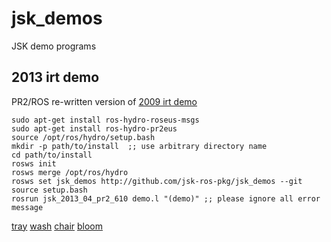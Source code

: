 jsk_demos
=========

JSK demo programs

2013 irt demo
-------------

PR2/ROS re-written version of [2009 irt demo](https://www.youtube.com/watch?v=ToL3egTOahg)
```
sudo apt-get install ros-hydro-roseus-msgs
sudo apt-get install ros-hydro-pr2eus
source /opt/ros/hydro/setup.bash
mkdir -p path/to/install  ;; use arbitrary directory name
cd path/to/install
rosws init
rosws merge /opt/ros/hydro
rosws set jsk_demos http://github.com/jsk-ros-pkg/jsk_demos --git
source setup.bash
rosrun jsk_2013_04_pr2_610 demo.l "(demo)" ;; please ignore all error message
```

[tray](https://gist.githubusercontent.com/k-okada/b3308c08ce31230e8947/raw/5247c78b283030af0ddc66d7c42ae911e5d06bd7/jsk_2013_04_pr2_irt_1.png)
[wash](https://gist.githubusercontent.com/k-okada/b3308c08ce31230e8947/raw/9584321f8b5069d056e145752c3ecc8a1026babf/jsk_2013_04_pr2_irt_2.png)
[chair](https://gist.githubusercontent.com/k-okada/b3308c08ce31230e8947/raw/2eb3ca13d1b7ac2019da5ca3778fcc28afa3a92f/jsk_2013_04_pr2_irt_3.png)
[bloom](https://gist.githubusercontent.com/k-okada/b3308c08ce31230e8947/raw/c14d6c52d8bf35fd5c244d989beccd35caa6fa8a/jsk_2013_04_pr2_irt_4.png)
